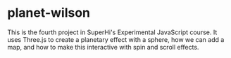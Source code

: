 # planet-wilson

This is the fourth project in SuperHi's Experimental JavaScript course. It uses Three.js to create a planetary effect with a sphere, how we can add a map, and how to make this interactive with spin and scroll effects. 

